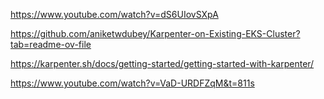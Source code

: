 https://www.youtube.com/watch?v=dS6UIovSXpA

https://github.com/aniketwdubey/Karpenter-on-Existing-EKS-Cluster?tab=readme-ov-file

https://karpenter.sh/docs/getting-started/getting-started-with-karpenter/


https://www.youtube.com/watch?v=VaD-URDFZqM&t=811s